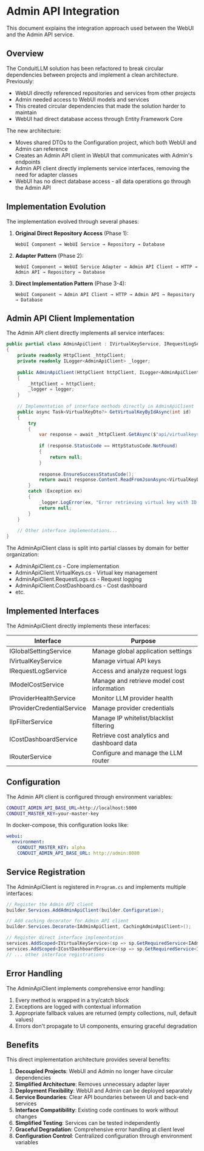 # Admin API Integration

This document explains the integration approach used between the WebUI and the Admin API service.

## Overview

The ConduitLLM solution has been refactored to break circular dependencies between projects and implement a clean architecture. Previously:

- WebUI directly referenced repositories and services from other projects
- Admin needed access to WebUI models and services
- This created circular dependencies that made the solution harder to maintain
- WebUI had direct database access through Entity Framework Core

The new architecture:

- Moves shared DTOs to the Configuration project, which both WebUI and Admin can reference
- Creates an Admin API client in WebUI that communicates with Admin's endpoints
- Admin API client directly implements service interfaces, removing the need for adapter classes
- WebUI has no direct database access - all data operations go through the Admin API

## Implementation Evolution

The implementation evolved through several phases:

1. **Original Direct Repository Access** (Phase 1):
   ```
   WebUI Component → WebUI Service → Repository → Database
   ```

2. **Adapter Pattern** (Phase 2):
   ```
   WebUI Component → WebUI Service Adapter → Admin API Client → HTTP → Admin API → Repository → Database
   ```

3. **Direct Implementation Pattern** (Phase 3-4):
   ```
   WebUI Component → Admin API Client → HTTP → Admin API → Repository → Database
   ```

## Admin API Client Implementation

The Admin API client directly implements all service interfaces:

```csharp
public partial class AdminApiClient : IVirtualKeyService, IRequestLogService, ICostDashboardService, /* other interfaces */
{
    private readonly HttpClient _httpClient;
    private readonly ILogger<AdminApiClient> _logger;
    
    public AdminApiClient(HttpClient httpClient, ILogger<AdminApiClient> logger)
    {
        _httpClient = httpClient;
        _logger = logger;
    }
    
    // Implementation of interface methods directly in AdminApiClient
    public async Task<VirtualKeyDto?> GetVirtualKeyByIdAsync(int id)
    {
        try
        {
            var response = await _httpClient.GetAsync($"api/virtualkeys/{id}");
            
            if (response.StatusCode == HttpStatusCode.NotFound)
            {
                return null;
            }
            
            response.EnsureSuccessStatusCode();
            return await response.Content.ReadFromJsonAsync<VirtualKeyDto>(_jsonOptions);
        }
        catch (Exception ex)
        {
            _logger.LogError(ex, "Error retrieving virtual key with ID {VirtualKeyId} from Admin API", id);
            return null;
        }
    }
    
    // Other interface implementations...
}
```

The AdminApiClient class is split into partial classes by domain for better organization:

- AdminApiClient.cs - Core implementation
- AdminApiClient.VirtualKeys.cs - Virtual key management
- AdminApiClient.RequestLogs.cs - Request logging
- AdminApiClient.CostDashboard.cs - Cost dashboard
- etc.

## Implemented Interfaces

The AdminApiClient directly implements these interfaces:

| Interface | Purpose |
|-----------|---------|
| IGlobalSettingService | Manage global application settings |
| IVirtualKeyService | Manage virtual API keys |
| IRequestLogService | Access and analyze request logs |
| IModelCostService | Manage and retrieve model cost information |
| IProviderHealthService | Monitor LLM provider health |
| IProviderCredentialService | Manage provider credentials |
| IIpFilterService | Manage IP whitelist/blacklist filtering |
| ICostDashboardService | Retrieve cost analytics and dashboard data |
| IRouterService | Configure and manage the LLM router |

## Configuration

The Admin API client is configured through environment variables:

```bash
CONDUIT_ADMIN_API_BASE_URL=http://localhost:5000
CONDUIT_MASTER_KEY=your-master-key
```

In docker-compose, this configuration looks like:

```yaml
webui:
  environment:
    CONDUIT_MASTER_KEY: alpha
    CONDUIT_ADMIN_API_BASE_URL: http://admin:8080
```

## Service Registration

The AdminApiClient is registered in `Program.cs` and implements multiple interfaces:

```csharp
// Register the Admin API client
builder.Services.AddAdminApiClient(builder.Configuration);

// Add caching decorator for Admin API client
builder.Services.Decorate<IAdminApiClient, CachingAdminApiClient>();

// Register direct interface implementation
services.AddScoped<IVirtualKeyService>(sp => sp.GetRequiredService<IAdminApiClient>());
services.AddScoped<ICostDashboardService>(sp => sp.GetRequiredService<IAdminApiClient>());
// ... other interface registrations
```

## Error Handling

The AdminApiClient implements comprehensive error handling:

1. Every method is wrapped in a try/catch block
2. Exceptions are logged with contextual information
3. Appropriate fallback values are returned (empty collections, null, default values)
4. Errors don't propagate to UI components, ensuring graceful degradation

## Benefits

This direct implementation architecture provides several benefits:

1. **Decoupled Projects**: WebUI and Admin no longer have circular dependencies
2. **Simplified Architecture**: Removes unnecessary adapter layer
3. **Deployment Flexibility**: WebUI and Admin can be deployed separately
4. **Service Boundaries**: Clear API boundaries between UI and back-end services
5. **Interface Compatibility**: Existing code continues to work without changes
6. **Simplified Testing**: Services can be tested independently
7. **Graceful Degradation**: Comprehensive error handling at client level
8. **Configuration Control**: Centralized configuration through environment variables
